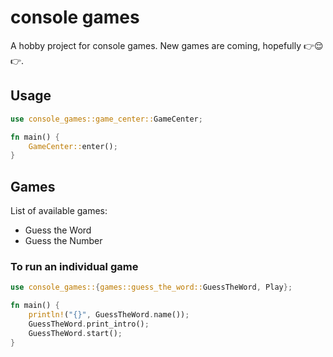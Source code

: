 # console games

A hobby project for console games. New games are coming, hopefully 👉😌👉.

## Usage

```rust
use console_games::game_center::GameCenter;

fn main() {
    GameCenter::enter();
}

```

## Games

List of available games:

- Guess the Word  
- Guess the Number

### To run an individual game

```rust
use console_games::{games::guess_the_word::GuessTheWord, Play};

fn main() {
    println!("{}", GuessTheWord.name());
    GuessTheWord.print_intro();
    GuessTheWord.start();
}
```
